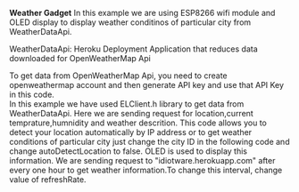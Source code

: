 
**Weather Gadget**
   In this example we are using ESP8266 wifi module and OLED display
 to display weather conditinos of particular city from WeatherDataApi.
              
 WeatherDataApi: Heroku Deployment Application that reduces data 
                 downloaded for OpenWeatherMap Api
  
 To get data from OpenWeatherMap Api, you need to create openweathermap 
 account and then generate API key and use that API Key in this code.                
 In this example we have used ELClient.h library to get data from WeatherDataApi. 
 Here we are sending request for location,current temprature,humnidity and 
 weather descrition. This code allows you to detect your location automatically
 by IP address or to get weather conditions of particular city just change  the 
 city ID in the following code and change autoDetectLocation to false. OLED is 
 used to display this information.
 We are sending request to "idiotware.herokuapp.com" after every one hour to get
 weather information.To change this interval, change value of refreshRate.
